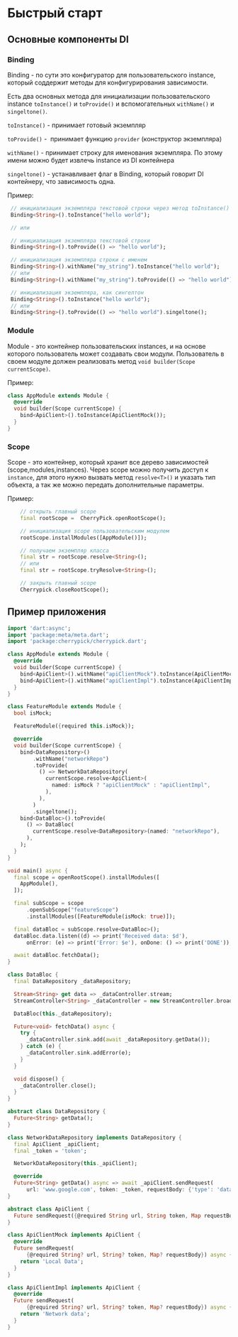 # Быстрый старт

## Основные компоненты DI


### Binding

Binding - по сути это конфигуратор  для  пользовательского instance, который соддержит методы для конфигурирования зависимости.

Есть два основных метода для инициализации пользовательского instance `toInstance()` и `toProvide()` и вспомогательных `withName()` и `singeltone()`.

`toInstance()` - принимает готовый экземпляр

`toProvide()` -  принимает функцию `provider` (конструктор экземпляра)

`withName()` - принимает строку для именования экземпляра. По этому имени можно будет извлечь instance из  DI контейнера

`singeltone()` -  устанавливает флаг в Binding, который говорит DI контейнеру, что зависимость одна.

Пример:

```dart
 // инициализация экземпляра текстовой строки через метод toInstance()
 Binding<String>().toInstance("hello world");

 // или

 // инициализация экземпляра текстовой строки
 Binding<String>().toProvide(() => "hello world");

 // инициализация экземпляра строки с именем
 Binding<String>().withName("my_string").toInstance("hello world");
 // или
 Binding<String>().withName("my_string").toProvide(() => "hello world");

 // инициализация экземпляра, как сингелтон
 Binding<String>().toInstance("hello world");
 // или
 Binding<String>().toProvide(() => "hello world").singeltone();

```

### Module

Module - это контейнер пользовательских instances, и на основе которого пользователь может создавать свои модули. Пользователь в своем модуле должен реализовать метод `void builder(Scope currentScope)`.


Пример:

```dart
class AppModule extends Module {
  @override
  void builder(Scope currentScope) {
    bind<ApiClient>().toInstance(ApiClientMock());
  }
}
```

### Scope

Scope - это контейнер, который хранит все дерево зависимостей (scope,modules,instances).
Через scope можно получить доступ к `instance`, для этого нужно вызвать метод `resolve<T>()` и указать тип объекта, а так же можно передать дополнительные параметры.

Пример:

```dart
    // открыть главный scope
    final rootScope =  CherryPick.openRootScope();

    // инициализация scope пользовательским модулем
    rootScope.installModules([AppModule()]);

    // получаем экземпляр класса 
    final str = rootScope.resolve<String>();
    // или
    final str = rootScope.tryResolve<String>();

    // закрыть главный scope
    Cherrypick.closeRootScope();
```

## Пример приложения


```dart
import 'dart:async';
import 'package:meta/meta.dart';
import 'package:cherrypick/cherrypick.dart';

class AppModule extends Module {
  @override
  void builder(Scope currentScope) {
    bind<ApiClient>().withName("apiClientMock").toInstance(ApiClientMock());
    bind<ApiClient>().withName("apiClientImpl").toInstance(ApiClientImpl());
  }
}

class FeatureModule extends Module {
  bool isMock;

  FeatureModule({required this.isMock});

  @override
  void builder(Scope currentScope) {
    bind<DataRepository>()
        .withName("networkRepo")
        .toProvide(
          () => NetworkDataRepository(
            currentScope.resolve<ApiClient>(
              named: isMock ? "apiClientMock" : "apiClientImpl",
            ),
          ),
        )
        .singeltone();
    bind<DataBloc>().toProvide(
      () => DataBloc(
        currentScope.resolve<DataRepository>(named: "networkRepo"),
      ),
    );
  }
}

void main() async {
  final scope = openRootScope().installModules([
    AppModule(),
  ]);

  final subScope = scope
      .openSubScope("featureScope")
      .installModules([FeatureModule(isMock: true)]);

  final dataBloc = subScope.resolve<DataBloc>();
  dataBloc.data.listen((d) => print('Received data: $d'),
      onError: (e) => print('Error: $e'), onDone: () => print('DONE'));

  await dataBloc.fetchData();
}

class DataBloc {
  final DataRepository _dataRepository;

  Stream<String> get data => _dataController.stream;
  StreamController<String> _dataController = new StreamController.broadcast();

  DataBloc(this._dataRepository);

  Future<void> fetchData() async {
    try {
      _dataController.sink.add(await _dataRepository.getData());
    } catch (e) {
      _dataController.sink.addError(e);
    }
  }

  void dispose() {
    _dataController.close();
  }
}

abstract class DataRepository {
  Future<String> getData();
}

class NetworkDataRepository implements DataRepository {
  final ApiClient _apiClient;
  final _token = 'token';

  NetworkDataRepository(this._apiClient);

  @override
  Future<String> getData() async => await _apiClient.sendRequest(
      url: 'www.google.com', token: _token, requestBody: {'type': 'data'});
}

abstract class ApiClient {
  Future sendRequest({@required String url, String token, Map requestBody});
}

class ApiClientMock implements ApiClient {
  @override
  Future sendRequest(
      {@required String? url, String? token, Map? requestBody}) async {
    return 'Local Data';
  }
}

class ApiClientImpl implements ApiClient {
  @override
  Future sendRequest(
      {@required String? url, String? token, Map? requestBody}) async {
    return 'Network data';
  }
}
```
